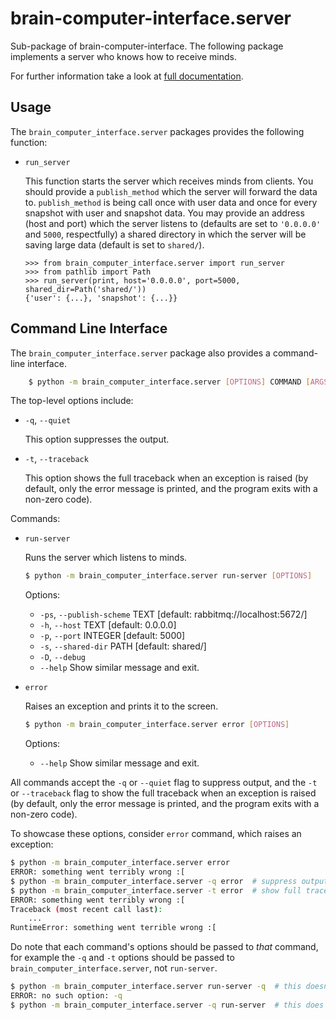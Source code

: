 # brain-computer-interface.server

Sub-package of brain-computer-interface.
The following package implements a server who knows how to receive minds.

For further information take a look at [full documentation](https://the-unbearable-ease-of-programming.readthedocs.io/en/latest/server.html).

## Usage

The `brain_computer_interface.server` packages provides the following function:

- `run_server`

    This function starts the server which receives minds from clients.
    You should provide a ``publish_method`` which the server will forward the data to.
    ``publish_method`` is being call once with user data and once for every snapshot with user and snapshot data.
    You may provide an address (host and port) which the server listens to (defaults are set to ``'0.0.0.0'`` and ``5000``, respectfully) a shared directory in which the server will be saving large data (default is set to ``shared/``). 

    ```pycon
    >>> from brain_computer_interface.server import run_server
    >>> from pathlib import Path
    >>> run_server(print, host='0.0.0.0', port=5000, shared_dir=Path('shared/'))
    {'user': {...}, 'snapshot': {...}}
    ```

## Command Line Interface

The `brain_computer_interface.server` package also provides a command-line interface.
```sh
    $ python -m brain_computer_interface.server [OPTIONS] COMMAND [ARGS]
```

The top-level options include:

- ``-q``, ``--quiet``

    This option suppresses the output.

- ``-t``, ``--traceback``

    This option shows the full traceback when an exception is raised (by
    default, only the error message is printed, and the program exits with a
    non-zero code).

Commands:

- ``run-server``

    Runs the server which listens to minds.

    ```sh
    $ python -m brain_computer_interface.server run-server [OPTIONS]
    ```
    Options:
    - ``-ps``, ``--publish-scheme`` TEXT [default: rabbitmq://localhost:5672/]
    - ``-h``, ``--host`` TEXT            [default: 0.0.0.0]
    - ``-p``, ``--port`` INTEGER         [default: 5000]
    - ``-s``, ``--shared-dir`` PATH      [default: shared/]
    - ``-D``, ``--debug``
    - ``--help``                         Show similar message and exit.

- `error`

    Raises an exception and prints it to the screen.

    ```sh
    $ python -m brain_computer_interface.server error [OPTIONS]
    ```

    Options:
    - ``--help``                  Show similar message and exit.

All commands accept the `-q` or `--quiet` flag to suppress output, and the `-t`
or `--traceback` flag to show the full traceback when an exception is raised
(by default, only the error message is printed, and the program exits with a
non-zero code).

To showcase these options, consider `error` command, which raises an exception:

```sh
$ python -m brain_computer_interface.server error
ERROR: something went terribly wrong :[
$ python -m brain_computer_interface.server -q error  # suppress output
$ python -m brain_computer_interface.server -t error  # show full traceback
ERROR: something went terribly wrong :[
Traceback (most recent call last):
    ...
RuntimeError: something went terrible wrong :[
```

Do note that each command's options should be passed to *that* command, for example the `-q` and `-t` options should be passed to `brain_computer_interface.server`, not `run-server`.

```sh
$ python -m brain_computer_interface.server run-server -q  # this doesn't work
ERROR: no such option: -q
$ python -m brain_computer_interface.server -q run-server  # this does work
```
